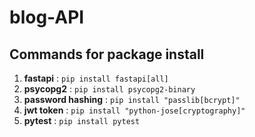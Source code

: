 # blog-API
## Commands for package install
1. __fastapi__ : `pip install fastapi[all]`
2. __psycopg2__ : `pip install psycopg2-binary`
3. __password hashing__ : `pip install "passlib[bcrypt]"`
4. __jwt token__ : `pip install "python-jose[cryptography]"`
5. __pytest__ : `pip install pytest`
